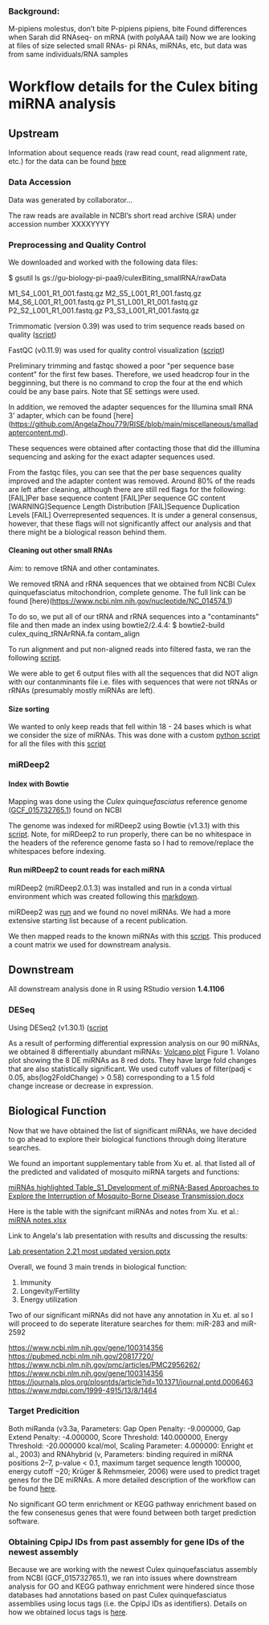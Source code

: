 ### Background: 
M-pipiens molestus, don’t bite P-pipiens pipiens, bite Found differences when Sarah did RNAseq- on mRNA (with polyAAA tail) Now we are looking at files of size selected small RNAs- pi RNAs, miRNAs, etc, but data was from same individuals/RNA samples

# Workflow details for the Culex biting miRNA analysis

## Upstream 
Information about sequence reads (raw read count, read alignment rate, etc.) for the data can be found [here](https://docs.google.com/spreadsheets/d/13YrU2PD24Sz6WBNc_0IQAEPI7b5aUSFxtw9gr8DoXnQ/edit?usp=sharing)

### Data Accession
Data was generated by collaborator...

The raw reads are available in NCBI’s short read archive (SRA) under accession number XXXXYYYY

### Preprocessing and Quality Control

We downloaded and worked with the following data files:

$ gsutil ls gs://gu-biology-pi-paa9/culexBiting_smallRNA/rawData

M1_S4_L001_R1_001.fastq.gz
M2_S5_L001_R1_001.fastq.gz
M4_S6_L001_R1_001.fastq.gz
P1_S1_L001_R1_001.fastq.gz
P2_S2_L001_R1_001.fastq.gz
P3_S3_L001_R1_001.fastq.gz

Trimmomatic (version 0.39) was used to trim sequence reads based on quality ([script](https://github.com/AngelaZhou779/RISE/blob/main/script/Trimmomatic.sh))

FastQC (v0.11.9) was used for quality control visualization ([script](https://github.com/AngelaZhou779/RISE/blob/main/script/FastQC.sh))

Preliminary trimming and fastqc showed a poor "per sequence base content" for the first few bases. Therefore, we used headcrop four in the begginning, but there is no command to crop the four at the end which could be any base pairs. Note that SE settings were used. 

In addition, we removed the adapter sequences for the Illumina small RNA 3' adapter, which can be found [here] (https://github.com/AngelaZhou779/RISE/blob/main/miscellaneous/smalladaptercontent.md).

These sequences were obtained after contacting those that did the illlumina sequencing and asking for the exact adapter sequences used. 

From the fastqc files, you can see that the per base sequences quality improved and the adapter content was removed. Around 80% of the reads are left after cleaning, although there are still red flags for the following: [FAIL]Per base sequence content [FAIL]Per sequence GC content [WARNING]Sequence Length Distribution [FAIL]Sequence Duplication Levels [FAIL] Overrepresented sequences. It is under a general consensus, however, that these flags will not significantly affect our analysis and that there might be a biological reason behind them.

#### Cleaning out other small RNAs
Aim: to remove tRNA and other contaminates.

We removed tRNA and rRNA sequences that we obtained from NCBI Culex quinquefasciatus mitochondrion, complete genome. The full link can be found [here)(https://www.ncbi.nlm.nih.gov/nucleotide/NC_014574.1)

To do so, we put all of our tRNA and rRNA sequences into a "contaminants" file and then made an index using bowtie2/2.4.4:
$ bowtie2-build culex_quinq_tRNArRNA.fa contam_align

To run alignment and put non-aligned reads into filtered fasta, we ran the following [script](https://github.com/AngelaZhou779/RISE/blob/main/miscellaneous/bowtie2slurmscriptM1.SBATCH).

We were able to get 6 output files with all the sequences that did NOT align with our contanminants file i.e. files with sequences that were not tRNAs or rRNAs (presumably mostly miRNAs are left).

#### Size sorting

We wanted to only keep reads that fell within 18 - 24 bases which is what we consider the size of miRNAs. This was done with a custom [python script](https://github.com/srmarzec/Culex_Biting_miRNA/blob/main/scripts/python_scripts/trimANDsizeSort.py) for all the files with this [script](https://github.com/srmarzec/Culex_Biting_miRNA/blob/main/scripts/sortSize_multi.sh)

### miRDeep2 
#### Index with Bowtie

Mapping was done using the *Culex quinquefasciatus* reference genome ([GCF_015732765.1](https://www.ncbi.nlm.nih.gov/assembly/GCF_015732765.1/)) found on NCBI

The genome was indexed for miRDeep2 using Bowtie (v1.3.1) with this [script](https://github.com/srmarzec/Culex_Biting_miRNA/blob/main/scripts/genome_index.sh). Note, for miRDeep2 to run properly, there can be no whitespace in the headers of the reference genome fasta so I had to remove/replace the whitespaces before indexing.

#### Run miRDeep2 to count reads for each miRNA

miRDeep2 (miRDeep2.0.1.3) was installed and run in a conda virtual environment which was created following this [markdown](https://github.com/srmarzec/Culex_Biting_miRNA/blob/main/misc/Conda_VirtualEnvironment.md).

miRDeep2 was [run](https://github.com/srmarzec/Culex_Biting_miRNA/blob/main/scripts/miRDeep2.sh) and we found no novel miRNAs. We had a more extensive starting list because of a recent publication. 

We then mapped reads to the known miRNAs with this [script](https://github.com/srmarzec/Culex_Biting_miRNA/blob/main/scripts/miRDeep_mapper.sh). This produced a count matrix we used for downstream analysis. 

## Downstream

All downstream analysis done in R using RStudio version **1.4.1106**

### DESeq
Using DESeq2 (v1.30.1) ([script](https://github.com/AngelaZhou779/RISE/blob/main/script/DESeqmiRNA.R)

As a result of performing differential expression analysis on our 90 miRNAs, we obtained 8 differentially abundant miRNAs:
[Volcano plot](https://user-images.githubusercontent.com/78465068/156470750-19dfb1c7-f96d-4605-9d33-5d2092fc29d1.png)
Figure 1. Volano plot showing the 8 DE miRNAs as 8 red dots. They have large fold changes that are also statistically significant. We used cutoff values of filter(padj < 0.05, abs(log2FoldChange) > 0.58) corresponding to a 1.5 fold change increase or decrease in expression.

## Biological Function
Now that we have obtained the list of significant miRNAs, we have decided to go ahead to explore their biological functions through doing literature searches.

We found an important supplementary table from Xu et. al. that listed all of the predicted and validated of mosquito miRNA targets and functions:

[miRNAs highlighted Table_S1_Development of miRNA-Based Approaches to Explore the Interruption of Mosquito-Borne Disease Transmission.docx](https://github.com/AngelaZhou779/RISE/files/8174654/miRNAs.highlighted.Table_S1_Development.of.miRNA-Based.Approaches.to.Explore.the.Interruption.of.Mosquito-Borne.Disease.Transmission.docx)

Here is the table with the signifcant miRNAs and notes from Xu. et al.:
[miRNA notes.xlsx](https://github.com/AngelaZhou779/RISE/files/8174752/miRNA.notes.xlsx)

Link to Angela's lab presentation with results and discussing the results: 

[Lab presentation 2.21 most updated version.pptx](https://github.com/AngelaZhou779/RISE/files/8174756/Lab.presentation.2.21.most.updated.version.pptx)

Overall, we found 3 main trends in biological function: 
1. Immunity
2. Longevity/Fertility
3. Energy utilization

Two of our significant miRNAs did not have any annotation in Xu et. al so I will proceed to do seperate literature searches for them:
miR-283 and miR-2592

https://www.ncbi.nlm.nih.gov/gene/100314356
https://pubmed.ncbi.nlm.nih.gov/20817720/
https://www.ncbi.nlm.nih.gov/pmc/articles/PMC2956262/
https://www.ncbi.nlm.nih.gov/gene/100314356
https://journals.plos.org/plosntds/article?id=10.1371/journal.pntd.0006463
https://www.mdpi.com/1999-4915/13/8/1464

### Target Predicition 

Both miRanda (v3.3a, Parameters: Gap Open Penalty: -9.000000, Gap Extend Penalty: -4.000000, Score Threshold: 140.000000, Energy Threshold: -20.000000 kcal/mol, Scaling Parameter: 4.000000: Enright et al., 2003) and RNAhybrid (v, Parameters: binding required in miRNA positions 2–7, p-value < 0.1, maximum target sequence length 100000, energy cutoff −20;  Krüger & Rehmsmeier, 2006) were used to predict traget genes for the DE miRNAs. A more detailed description of the workflow can be found [here](https://github.com/srmarzec/Culex_Biting_miRNA/blob/main/misc/TargetPrediction.md).

No significant GO term enrichment or KEGG pathway enrichment based on the few consenesus genes that were found between both target prediction software. 

### Obtaining CpipJ IDs from past assembly for gene IDs of the newest assembly
Because we are working with the newest Culex quinquefasciatus assembly from NCBI (GCF_015732765.1), we ran into issues where downstream analysis for GO and KEGG pathway enrichment were hindered since those databases had annotations based on past Culex quinquefasciatus assemblies using locus tags (i.e. the CpipJ IDs as identifiers). Details on how we obtained locus tags is [here](https://github.com/srmarzec/Culex_Biting_RNAseq/blob/main/misc/GeneID_LocusTag_Conversion.md).
